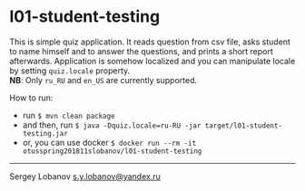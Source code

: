 # l01-student-testing

This is simple quiz application.
It reads question from csv file,
asks student to name himself and to answer the questions,
and prints a short report afterwards.
Application is somehow localized and you can manipulate locale by setting `quiz.locale` property.
<br>__NB__: Only `ru_RU` and `en_US` are currently supported.

How to run:
* run `$ mvn clean package`
* and then, run `$ java -Dquiz.locale=ru-RU -jar target/l01-student-testing.jar`
* or, you can use docker `$ docker run --rm -it otusspring201811slobanov/l01-student-testing`

- - - -

Sergey Lobanov
[s.y.lobanov@yandex.ru](mailto:s.y.lobanov@yandex.ru?Subject=otus-springframework-2018-11-slobanov)
